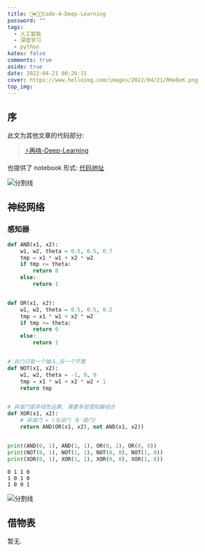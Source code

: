 ```yaml
---
title: 👩‍❤️‍💋‍👨Code-4-Deep-Learning
password: ""
tags:
  - 人工智能
  - 深度学习
  - python
katex: false
comments: true
aside: true
date: 2022-04-21 00:26:11
cover: https://www.helloimg.com/images/2022/04/21/RHe8xK.png
top_img:
---
```


<!--
 * @?: *********************************************************************
 * @Author: Weidows
 * @LastEditors: Weidows
 * @LastEditTime: 2022-04-20 23:11:24
 * @FilePath: \Blog-private\scaffolds\post.md
 * @Description:
 * @!: *********************************************************************
-->

## 序

此文为其他文章的代码部分:

> [⚡再啃-Deep-Learning](../../../python/AI/DL)

也提供了 notebook 形式: [代码地址](https://github.com/Weidows-projects/public-post/blob/main/notebook/DL/DL.ipynb)

<a>![分割线](https://cdn.jsdelivr.net/gh/Weidows/Images/img/divider.png)</a>


## 神经网络

### 感知器



```python
def AND(x1, x2):
    w1, w2, theta = 0.5, 0.5, 0.7
    tmp = x1 * w1 + x2 * w2
    if tmp <= theta:
        return 0
    else:
        return 1


def OR(x1, x2):
    w1, w2, theta = 0.5, 0.5, 0.2
    tmp = x1 * w1 + x2 * w2
    if tmp <= theta:
        return 0
    else:
        return 1


# 非门只取一个输入,另一个不管
def NOT(x1, x2):
    w1, w2, theta = -1, 0, 0
    tmp = x1 * w1 + x2 * w2 + 1
    return tmp


# 异或门是非线性运算, 需要多层感知器组合
def XOR(x1, x2):
    # 异或门 = (与非门 与 或门)
    return AND(OR(x1, x2), not AND(x1, x2))


print(AND(0, 1), AND(1, 1), OR(0, 1), OR(0, 0))
print(NOT(0, 1), NOT(1, 1), NOT(0, 0), NOT(1, 0))
print(XOR(0, 1), XOR(1, 1), XOR(0, 0), XOR(1, 0))

```

    0 1 1 0
    1 0 1 0
    1 0 0 1
    

<a>![分割线](https://cdn.jsdelivr.net/gh/Weidows/Images/img/divider.png)</a>

## 借物表

暂无.

